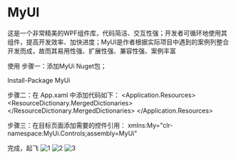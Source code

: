 # MyUI
这是一个非常精美的WPF组件库，代码简洁、交互性强；开发者可循环地使用其组件，提高开发效率、加快进度；MyUI是作者根据实际项目中遇到的案例列整合开发而成，故而其易用性强、扩展性强、兼容性强、案例丰富

使用
步骤一：添加MyUi Nuget包；

Install-Package MyUi

步骤二：在 App.xaml 中添加代码如下：
    <Application.Resources>
        <ResourceDictionary>
            <ResourceDictionary.MergedDictionaries>
                <ResourceDictionary Source="pack://application:,,,/ MyUi;component/ControlThemes/Theme_Base.xaml" />
            </ResourceDictionary.MergedDictionaries>
        </ResourceDictionary>
    </Application.Resources>
    
步骤三：在目标页面添加需要的控件引用： xmlns:My="clr-namespace:MyUi.Controls;assembly=MyUi"

完成，起飞
![1](https://github.com/user-attachments/assets/696b7d12-6f27-4707-a815-78a0f583f013)
![2](https://github.com/user-attachments/assets/27f7f421-da64-4f37-8f1c-e2cc7138afa7)
![3](https://github.com/user-attachments/assets/fdd981ee-1f9f-4752-8c83-d1cad2a65da1)
